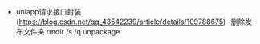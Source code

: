 - uniapp请求接口封装 
	(https://blog.csdn.net/qq_43542239/article/details/109788675)
-删除发布文件夹
	rmdir /s /q unpackage